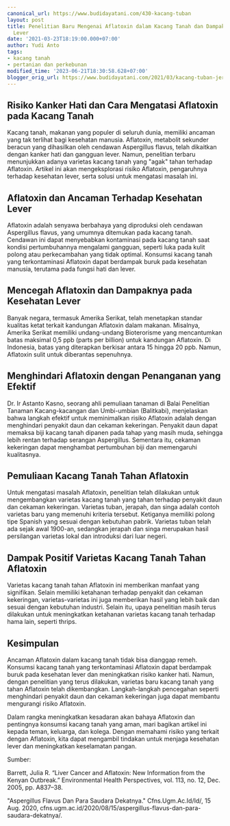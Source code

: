 ```yaml
---
canonical_url: https://www.budidayatani.com/430-kacang-tuban
layout: post
title: Penelitian Baru Mengenai Aflatoxin dalam Kacang Tanah dan Dampaknya pada Kesehatan
  Lever
date: '2021-03-23T18:19:00.000+07:00'
author: Yudi Anto
tags:
- kacang tanah
- pertanian dan perkebunan
modified_time: '2023-06-21T18:30:58.628+07:00'
blogger_orig_url: https://www.budidayatani.com/2021/03/kacang-tuban-jerapah-singa-trio-penolak.html
---
```


<h2>Risiko Kanker Hati dan Cara Mengatasi Aflatoxin pada Kacang Tanah</h2><p>Kacang tanah, makanan yang populer di seluruh dunia, memiliki ancaman yang tak terlihat bagi kesehatan manusia. Aflatoxin, metabolit sekunder beracun yang dihasilkan oleh cendawan Aspergillus flavus, telah dikaitkan dengan kanker hati dan gangguan lever. Namun, penelitian terbaru menunjukkan adanya varietas kacang tanah yang "agak" tahan terhadap Aflatoxin. Artikel ini akan mengeksplorasi risiko Aflatoxin, pengaruhnya terhadap kesehatan lever, serta solusi untuk mengatasi masalah ini.</p><h2>Aflatoxin dan Ancaman Terhadap Kesehatan Lever</h2><p>Aflatoxin adalah senyawa berbahaya yang diproduksi oleh cendawan Aspergillus flavus, yang umumnya ditemukan pada kacang tanah. Cendawan ini dapat menyebabkan kontaminasi pada kacang tanah saat kondisi pertumbuhannya mengalami gangguan, seperti luka pada kulit polong atau perkecambahan yang tidak optimal. Konsumsi kacang tanah yang terkontaminasi Aflatoxin dapat berdampak buruk pada kesehatan manusia, terutama pada fungsi hati dan lever.</p><h2>Mencegah Aflatoxin dan Dampaknya pada Kesehatan Lever</h2><p>Banyak negara, termasuk Amerika Serikat, telah menetapkan standar kualitas ketat terkait kandungan Aflatoxin dalam makanan. Misalnya, Amerika Serikat memiliki undang-undang Bioterorisme yang mencantumkan batas maksimal 0,5 ppb (parts per billion) untuk kandungan Aflatoxin. Di Indonesia, batas yang diterapkan berkisar antara 15 hingga 20 ppb. Namun, Aflatoxin sulit untuk diberantas sepenuhnya.</p><h2>Menghindari Aflatoxin dengan Penanganan yang Efektif</h2><p>Dr. Ir Astanto Kasno, seorang ahli pemuliaan tanaman di Balai Penelitian Tanaman Kacang-kacangan dan Umbi-umbian (Balitkabi), menjelaskan bahwa langkah efektif untuk meminimalkan risiko Aflatoxin adalah dengan menghindari penyakit daun dan cekaman kekeringan. Penyakit daun dapat memaksa biji kacang tanah dipanen pada tahap yang masih muda, sehingga lebih rentan terhadap serangan Aspergillus. Sementara itu, cekaman kekeringan dapat menghambat pertumbuhan biji dan memengaruhi kualitasnya.</p><h2>Pemuliaan Kacang Tanah Tahan Aflatoxin</h2><p>Untuk mengatasi masalah Aflatoxin, penelitian telah dilakukan untuk mengembangkan varietas kacang tanah yang tahan terhadap penyakit daun dan cekaman kekeringan. Varietas tuban, jerapah, dan singa adalah contoh varietas baru yang memenuhi kriteria tersebut. Ketiganya memiliki polong tipe Spanish yang sesuai dengan kebutuhan pabrik. Varietas tuban telah ada sejak awal 1900-an, sedangkan jerapah dan singa merupakan hasil persilangan varietas lokal dan introduksi dari luar negeri.</p><h2>Dampak Positif Varietas Kacang Tanah Tahan Aflatoxin</h2><p>Varietas kacang tanah tahan Aflatoxin ini memberikan manfaat yang signifikan. Selain memiliki ketahanan terhadap penyakit dan cekaman kekeringan, varietas-varietas ini juga memberikan hasil yang lebih baik dan sesuai dengan kebutuhan industri. Selain itu, upaya penelitian masih terus dilakukan untuk meningkatkan ketahanan varietas kacang tanah terhadap hama lain, seperti thrips.</p><h2>Kesimpulan</h2><p>Ancaman Aflatoxin dalam kacang tanah tidak bisa dianggap remeh. Konsumsi kacang tanah yang terkontaminasi Aflatoxin dapat berdampak buruk pada kesehatan lever dan meningkatkan risiko kanker hati. Namun, dengan penelitian yang terus dilakukan, varietas baru kacang tanah yang tahan Aflatoxin telah dikembangkan. Langkah-langkah pencegahan seperti menghindari penyakit daun dan cekaman kekeringan juga dapat membantu mengurangi risiko Aflatoxin.</p><p>Dalam rangka meningkatkan kesadaran akan bahaya Aflatoxin dan pentingnya konsumsi kacang tanah yang aman, mari bagikan artikel ini kepada teman, keluarga, dan kolega. Dengan memahami risiko yang terkait dengan Aflatoxin, kita dapat mengambil tindakan untuk menjaga kesehatan lever dan meningkatkan keselamatan pangan.</p><p>Sumber:</p><p>Barrett, Julia R. “Liver Cancer and Aflatoxin: New Information from the Kenyan Outbreak.” Environmental Health Perspectives, vol. 113, no. 12, Dec. 2005, pp. A837–38.</p><p>"Aspergillus Flavus Dan Para Saudara Dekatnya." Cfns.Ugm.Ac.Id/Id/, 15 Aug. 2020, cfns.ugm.ac.id/2020/08/15/aspergillus-flavus-dan-para-saudara-dekatnya/.</p>